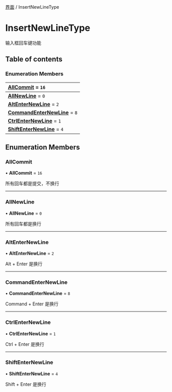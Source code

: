 [界面](../groups/界面.界面.md) / InsertNewLineType

# InsertNewLineType <Badge type="tip" text="Enumeration" /> <Score text="InsertNewLineType" />

输入框回车键功能

## Table of contents

### Enumeration Members <Score text="Enumeration" /> 
| **[AllCommit](mw.InsertNewLineType.md#allcommit)** = ``16``  |
| :----- |
| **[AllNewLine](mw.InsertNewLineType.md#allnewline)** = ``0`` |
| **[AltEnterNewLine](mw.InsertNewLineType.md#altenternewline)** = ``2`` |
| **[CommandEnterNewLine](mw.InsertNewLineType.md#commandenternewline)** = ``8`` |
| **[CtrlEnterNewLine](mw.InsertNewLineType.md#ctrlenternewline)** = ``1`` |
| **[ShiftEnterNewLine](mw.InsertNewLineType.md#shiftenternewline)** = ``4`` |

## Enumeration Members

### AllCommit <Score text="AllCommit" /> 

• **AllCommit** = ``16``

所有回车都是提交，不换行

___

### AllNewLine <Score text="AllNewLine" /> 

• **AllNewLine** = ``0``

所有回车都是换行

___

### AltEnterNewLine <Score text="AltEnterNewLine" /> 

• **AltEnterNewLine** = ``2``

Alt + Enter 是换行

___

### CommandEnterNewLine <Score text="CommandEnterNewLine" /> 

• **CommandEnterNewLine** = ``8``

Command + Enter 是换行

___

### CtrlEnterNewLine <Score text="CtrlEnterNewLine" /> 

• **CtrlEnterNewLine** = ``1``

Ctrl + Enter 是换行

___

### ShiftEnterNewLine <Score text="ShiftEnterNewLine" /> 

• **ShiftEnterNewLine** = ``4``

Shift + Enter 是换行
